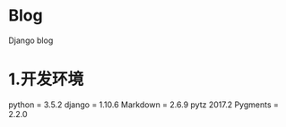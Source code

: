 # Blog

Django blog

# 1.开发环境

python = 3.5.2
django = 1.10.6
Markdown = 2.6.9
pytz 2017.2
Pygments = 2.2.0
